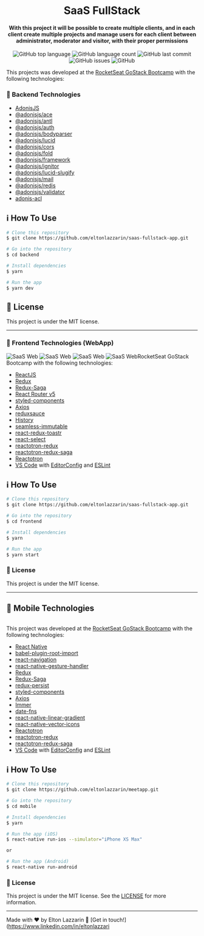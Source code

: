 <h1 align="center">
    <img alt="" src="" />
    <br>
    SaaS FullStack
</h1>

<h4 align="center">
  With this project it will be possible to create multiple clients, and in each client create multiple projects and manage users for each client between administrator, moderator and visitor, with their proper permissions
</h4>
<p align="center">
  <img alt="GitHub top language" src="https://img.shields.io/github/languages/top/eltonlazzarin/saas-fullstack-app">
    
  <img alt="GitHub language count" src="https://img.shields.io/github/languages/count/eltonlazzarin/saas-fullstack-app">

  <img alt="GitHub last commit" src="https://img.shields.io/github/last-commit/eltonlazzarin/saas-fullstack-app">

  <img alt="GitHub issues" src="https://img.shields.io/github/issues/eltonlazzarin/saas-fullstack-app">

  <img alt="GitHub" src="https://img.shields.io/github/license/eltonlazzarin/saas-fullstack-app">
   

  This projects was developed at the [RocketSeat GoStack Bootcamp](https://rocketseat.com.br/bootcamp) with the following technologies:

  ### :rocket: Backend Technologies

  - [AdonisJS](https://adonisjs.com/)
  - [@adonisjs/ace](https://github.com/adonisjs/ace)
  - [@adonisjs/antl](https://github.com/adonisjs/adonis-antl)
  - [@adonisjs/auth](https://github.com/adonisjs/adonis-auth)
  - [@adonisjs/bodyparser](https://github.com/adonisjs/adonis-bodyparser)
  - [@adonisjs/lucid](https://github.com/adonisjs/adonis-lucid)
  - [@adonisjs/cors](https://github.com/adonisjs/adonis-cors/issues)
  - [@adonisjs/fold](https://www.npmjs.com/package/@adonisjs/fold)
  - [@adonisjs/framework](https://github.com/adonisjs/adonis-framework)
  - [@adonisjs/ignitor](https://github.com/adonisjs/adonis-ignitor)
  - [@adonisjs/lucid-slugify](https://github.com/adonisjs/adonis-lucid-slugify)
  - [@adonisjs/mail](https://github.com/adonisjs/adonis-mail)
  - [@adonisjs/redis](https://github.com/adonisjs/adonis-redis)
  - [@adonisjs/validator](https://github.com/adonisjs/adonis-validation-provider)
  - [adonis-acl](https://github.com/enniel/adonis-acl)

  ## :information_source: How To Use

  ```bash
  # Clone this repository
  $ git clone https://github.com/eltonlazzarin/saas-fullstack-app.git

  # Go into the repository
  $ cd backend

  # Install dependencies
  $ yarn

  # Run the app
  $ yarn dev
  ```

  ## :memo: License

  This project is under the MIT license.

  ---

  ### :rocket: Frontend Technologies (WebApp)

  <img alt="SaaS Web" src="https://github.com/eltonlazzarin/saas-fullstack-app/blob/master/frontend/screenshots/login.png">
  <img alt="SaaS Web" src="https://github.com/eltonlazzarin/saas-fullstack-app/blob/master/frontend/screenshots/createteam.png">
  <img alt="SaaS Web" src="https://github.com/eltonlazzarin/saas-fullstack-app/blob/master/frontend/screenshots/invitemembers.png">
  <img alt="SaaS Web" src="https://github.com/eltonlazzarin/saas-fullstack-app/blob/master/frontend/screenshots/addproject.png>
    
  This project was developed at the [RocketSeat GoStack Bootcamp](https://rocketseat.com.br/bootcamp) with the following technologies:

  - [ReactJS](https://reactjs.org/)
  - [Redux](https://redux.js.org/)
  - [Redux-Saga](https://redux-saga.js.org/)
  - [React Router v5](https://github.com/ReactTraining/react-router)
  - [styled-components](https://www.styled-components.com/)
  - [Axios](https://github.com/axios/axios)
  - [reduxsauce](https://github.com/jkeam/reduxsauce)
  - [History](https://www.npmjs.com/package/history)
  - [seamless-immutable](https://github.com/rtfeldman/seamless-immutable)
  - [react-redux-toastr](https://github.com/diegoddox/react-redux-toastr)
  - [react-select](https://github.com/JedWatson/react-select)
  - [reactotron-redux](https://github.com/infinitered/reactotron)
  - [reactotron-redux-saga](https://github.com/infinitered/reactotron-redux-saga)
  - [Reactotron](https://infinite.red/reactotron)
  - [VS Code](https://code.visualstudio.com) with [EditorConfig](https://marketplace.visualstudio.com/items?itemName=EditorConfig.EditorConfig) and [ESLint](https://marketplace.visualstudio.com/items?itemName=dbaeumer.vscode-eslint)

  ## :information_source: How To Use

  ```bash
  # Clone this repository
  $ git clone https://github.com/eltonlazzarin/saas-fullstack-app.git

  # Go into the repository
  $ cd frontend

  # Install dependencies
  $ yarn

  # Run the app
  $ yarn start
  ```

  ### :memo: License

  This project is under the MIT license.

  ---

  ## :rocket: Mobile Technologies

  <p align="center">
  <img alt="" src="">
  </p>

  This project was developed at the [RocketSeat GoStack Bootcamp](https://rocketseat.com.br/bootcamp) with the following technologies:

  - [React Native](https://facebook.github.io/react-native/)
  - [babel-plugin-root-import](https://github.com/entwicklerstube/babel-plugin-root-import)
  - [react-navigation](https://reactnavigation.org/)
  - [react-native-gesture-handler](https://github.com/kmagiera/react-native-gesture-handler)
  - [Redux](https://redux.js.org/)
  - [Redux-Saga](https://redux-saga.js.org/)
  - [redux-persist](https://github.com/rt2zz/redux-persist)
  - [styled-components](https://www.styled-components.com/)
  - [Axios](https://github.com/axios/axios)
  - [Immer](https://github.com/immerjs/immer)
  - [date-fns](https://date-fns.org/)
  - [react-native-linear-gradient](https://github.com/react-native-community/react-native-linear-gradient)
  - [react-native-vector-icons](https://github.com/oblador/react-native-vector-icons)
  - [Reactotron](https://infinite.red/reactotron)
  - [reactotron-redux](https://github.com/infinitered/reactotron-redux)
  - [reactotron-redux-saga](https://github.com/infinitered/reactotron-redux-sagan)
  - [VS Code](https://code.visualstudio.com) with [EditorConfig](https://marketplace.visualstudio.com/items?itemName=EditorConfig.EditorConfig) and [ESLint](https://marketplace.visualstudio.com/items?itemName=dbaeumer.vscode-eslint)

  ## :information_source: How To Use

  ```bash
  # Clone this repository
  $ git clone https://github.com/eltonlazzarin/meetapp.git

  # Go into the repository
  $ cd mobile

  # Install dependencies
  $ yarn

  # Run the app (iOS)
  $ react-native run-ios --simulator="iPhone XS Max"

  or

  # Run the app (Android)
  $ react-native run-android
  ```

  ### :memo: License

  This project is under the MIT license. See the [LICENSE](https://github.com/eltonlazzarin/saas-fullstack-app/blob/master/LICENSE) for more information.

  ---

Made with ♥ by Elton Lazzarin :wave: [Get in touch!](https://www.linkedin.com/in/eltonlazzari
